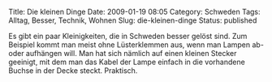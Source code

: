 Title: Die kleinen Dinge
Date: 2009-01-19 08:05
Category: Schweden
Tags: Alltag, Besser, Technik, Wohnen
Slug: die-kleinen-dinge
Status: published

Es gibt ein paar Kleinigkeiten, die in Schweden besser gelöst sind. Zum
Beispiel kommt man meist ohne Lüsterklemmen aus, wenn man Lampen ab-
oder aufhängen will. Man hat sich nämlich auf einen kleinen Stecker
geeinigt, mit dem man das Kabel der Lampe einfach in die vorhandene
Buchse in der Decke steckt. Praktisch.


